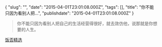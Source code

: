 {
    "slug": "",
    "date": "2015-04-01T23:01:08.000Z",
    "tags": [],
    "title": "你不能只因为看别人把...",
    "publishdate": "2015-04-01T23:01:08.000Z"
}


> 你不能只因为看别人把自己的生活经营得很好，就去效仿他，说那就是你想要的人生。

[饭否精选](http://mp.weixin.qq.com/s?__biz=MjM5NjMzODAyMA==&mid=206583062&idx=1&sn=9b1e08ec6a10f4b1d001ac00720dc77c&scene=2&from=timeline&isappinstalled=0#rd)

